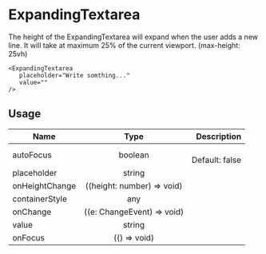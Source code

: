 <!-- 
This is an auto-generated markdown. 
You can change it in "/Users/daniel/Dev/allthings/elements/src/ExpandingTextarea/ExpandingTextarea.tsx" and run build:docs to update this file.
-->
# ExpandingTextarea
The height of the ExpandingTextarea will expand when the user adds a new line.
It will take at maximum 25% of the current viewport. (max-height: 25vh)

```example
<ExpandingTextarea
   placeholder="Write somthing..."
   value=""
/>
```
## Usage
| Name        | Type           | Description  |
| ----------- |:--------------:| ------------:|
|autoFocus|boolean|<br>Default: false
|placeholder|string|
|onHeightChange|((height: number) => void)|
|containerStyle|any|
|onChange|((e: ChangeEvent<HTMLTextAreaElement>) => void)|
|value|string|
|onFocus|(() => void)|
